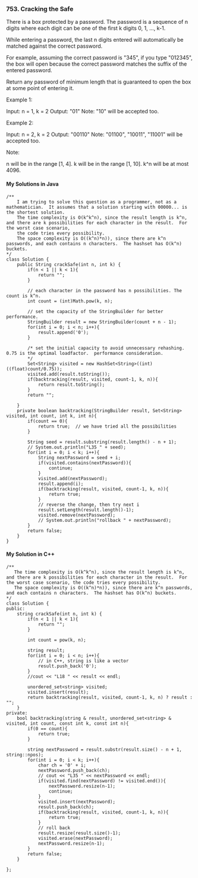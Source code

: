 ### 753. Cracking the Safe

There is a box protected by a password. The password is a sequence of n digits where each digit can be one of the first k digits 0, 1, ..., k-1.

While entering a password, the last n digits entered will automatically be matched against the correct password.

For example, assuming the correct password is "345", if you type "012345", the box will open because the correct password matches the suffix of the entered password.

Return any password of minimum length that is guaranteed to open the box at some point of entering it.

Example 1:

Input: n = 1, k = 2
Output: "01"
Note: "10" will be accepted too.

Example 2:

Input: n = 2, k = 2
Output: "00110"
Note: "01100", "10011", "11001" will be accepted too.
 
Note:

n will be in the range [1, 4].
k will be in the range [1, 10].
k^n will be at most 4096.

#### My Solutions in Java
```
/**
    I am trying to solve this question as a programmer, not as a mathematician.  It assumes that a solution starting with 00000... is the shortest solution.
    The time complexity is O(k^k^n), since the result length is k^n, and there are k possibilities for each character in the result.  For the worst case scenario, 
    the code tries every possibility.
    The space complexity is O((k^n)*n)), since there are k^n passwords, and each contains n characters.  The hashset has O(k^n) buckets.
*/
class Solution {
    public String crackSafe(int n, int k) {
        if(n < 1 || k < 1){
            return "";
        }
        
        // each character in the password has n possibilities. The count is k^n.
        int count = (int)Math.pow(k, n);
        
        // set the capacity of the StringBuilder for better performance.
        StringBuilder result = new StringBuilder(count + n - 1);
        for(int i = 0; i < n; i++){
            result.append('0');
        }
        
        /* set the initial capacity to avoid unnecessary rehashing. 0.75 is the optimal loadfactor.  performance consideration.
        */
        Set<String> visited = new HashSet<String>((int)((float)count/0.75));
        visited.add(result.toString());
        if(backtracking(result, visited, count-1, k, n)){
            return result.toString();
        }
        return "";

    }
    private boolean backtracking(StringBuilder result, Set<String> visited, int count, int k, int n){
        if(count == 0){
            return true;  // we have tried all the possibilities
        }
        
        String seed = result.substring(result.length() - n + 1);
        // System.out.println("L35 " + seed);
        for(int i = 0; i < k; i++){
            String nextPassword = seed + i;
            if(visited.contains(nextPassword)){
                continue;
            }
            visited.add(nextPassword);
            result.append(i);
            if(backtracking(result, visited, count-1, k, n)){
                return true;
            }
            // reverse the change, then try next i
            result.setLength(result.length()-1);
            visited.remove(nextPassword);
            // System.out.println("rollback " + nextPassword);
        }
        return false;
    }
}
```

#### My Solution in C++
```
/**
   The time complexity is O(k^k^n), since the result length is k^n, and there are k possibilities for each character in the result.  For the worst case scenario, the code tries every possibility.
   The space complexity is O((k^n)*n)), since there are k^n passwords, and each contains n characters.  The hashset has O(k^n) buckets.
*/
class Solution {
public:
    string crackSafe(int n, int k) {
        if(n < 1 || k < 1){
            return "";
        }
        
        int count = pow(k, n);
        
        string result;
        for(int i = 0; i < n; i++){
            // in C++, string is like a vector
            result.push_back('0');
        }
        //cout << "L18 " << result << endl;
        
        unordered_set<string> visited;
        visited.insert(result);
        return backtracking(result, visited, count-1, k, n) ? result : "";
    }
private:
    bool backtracking(string & result, unordered_set<string> & visited, int count, const int k, const int n){
        if(0 == count){
            return true;
        }
        
        string nextPassword = result.substr(result.size() - n + 1, string::npos);
        for(int i = 0; i < k; i++){
            char ch = '0' + i;
            nextPassword.push_back(ch);
            // cout << "L35 " << nextPassword << endl;
            if(visited.find(nextPassword) != visited.end()){
                nextPassword.resize(n-1);
                continue;
            }
            visited.insert(nextPassword);
            result.push_back(ch);
            if(backtracking(result, visited, count-1, k, n)){
                return true;
            }
            // roll back
            result.resize(result.size()-1);
            visited.erase(nextPassword);
            nextPassword.resize(n-1);
        }
        return false;
    }

};
```
